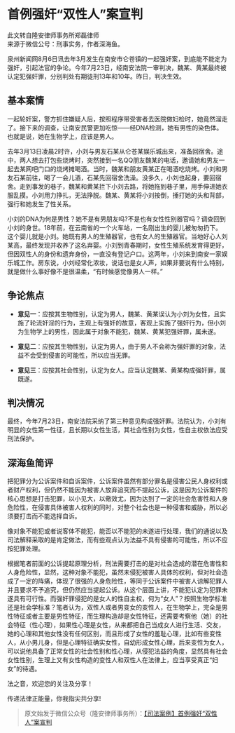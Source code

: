 # 首例强奸“双性人”案宣判

此文转自隆安律师事务所郑磊律师  
来源于微信公号：刑事实务，作者深海鱼。  

泉州新闻网8月6日讯去年3月发生在南安市仑苍镇的一起强奸案，到底能不能定为强奸，引起法官的争论。今年7月23日，经南安法院一审判决，魏某、黄某最终被认定犯强奸罪，分别判处有期徒刑13年和10年。昨日，判决生效。

## 基本案情

一起轮奸案，警方抓住嫌疑人后，按照程序带受害者去医院做妇检时，她竟然溜走了。接下来的调查，让南安民警更加吃惊——经DNA检测，她有男性的染色体。也就是说，她在生物学上，应该是男人。

去年3月13日凌晨2时许，小刘与男友石某从仑苍某娱乐城出来，准备回宿舍。途中，两人想去打包些烧烤时，突然接到一名QQ朋友魏某的电话，邀请她和男友一起去某网吧门口的烧烤摊喝酒。当时，魏某和朋友黄某正在喝酒吃烧烤。小刘和男友石某前往，喝了一会儿酒，石某先回宿舍洗澡。没多久，小刘也起身，要回宿舍。走到事发的巷子，魏某和黄某拦下小刘去路，将她拖到巷子里，用手伸进她衣服乱摸。小刘用力挣扎，无法挣脱。魏某、黄某将小刘按倒，捶打她的头和背部，强行和她发生了性关系。

小刘的DNA为何是男性？她不是有男朋友吗?不是也有女性性别器官吗？调查回到小刘的身世。18年前，在云南省的一个火车站，一名刚出生的婴儿被匆匆扔下。这个婴儿就是小刘。她既有男人的生殖器官，也有女人的生殖器官。当地好心人刘某高，最终发现并收养了这名弃婴。小刘到青春期时，女性生殖系统发育得更好，但因双性人的身份和遗弃身份，一直没有登记户口。这两年，小刘来到南安一家娱乐城工作。房东说，小刘经常化浓妆，说话也是女人声，如果非要说有什么特别，就是做什么事好像不是很温柔，“有时候感觉像男人一样。”

## 争论焦点

- **意见一**：应按其生物性别，认定为男人，魏某、黄某误认为小刘为女性，且实施了轮流奸淫的行为，主观上有强奸的故意，客观上实施了强奸行为，但小刘为生物学上的男性，因此属于对象不能犯，魏某、黄某犯强奸罪，属未遂。

- **意见二**：应按其生物性别，认定为男人，由于男人不会称为强奸罪的对象，法益不会受到侵害的可能性，所以应当无罪。

- **意见三**：应按其社会性别，认定为女人。应当认定魏某、黄某构成强奸罪，属既遂。

## 判决情况

最终，今年7月23日，南安法院采纳了第三种意见构成强奸罪。法院认为，小刘有明显的女性第一性征，且长期以女性生活，其社会性别为女性，性自主权依法应受刑法保护。

## 深海鱼简评

把犯罪分为公诉案件和自诉案件，公诉案件虽然有部分罪名是侵害公民人身权利或者财产权利，但仍然不能因为被害人放弃追究而不提起公诉，这是因为公诉案件的核心思想是打击犯罪，以小见大，以儆效尤，因为达到了一定的社会危害性和人身危险性，在侵害具体被害人权利的同时，对整个社会也是一种侵害和威胁，所以必须要打击而不能选择自诉。

像对象不能犯或者说客体不能犯，能否以不能犯的未遂进行处理，我们的通说以及司法解释采取的是肯定做法，而有些观点认为法益不具有侵害的可能性，所以不应按犯罪处理。

根据笔者前面的公诉提起原理分析，刑法需要打击的是对社会造成的潜在危害性和人身危险性，显然，这种对象不能犯，虽然未侵犯被害人具体的权利，但对社会造成了一定的阵痛，体现了很强的人身危险性，等同于公诉案件中被害人谅解犯罪人并且要求不予追究，但仍然应当提起公诉。从这个层面上讲，不能犯认定为犯罪未遂具有可行性。而强奸罪侵犯的是女人的性自主权，何为“女人”？按照生物学标准还是社会学标准？笔者认为，双性人或者男变女的变性人，在生物学上，完全是男性特征或者主要是男性特征，而生理构造却是女性特征，还需要考察他（她）的社会特征（性心理），如果性心理是女性，从来都把自己当成女人进行生活、交友，她的心理和其他女性没有任何区别，而且形成了女性的羞耻心理，比如有些变性人，从小男儿身，但是心理特征确实女性，自幼形成女性心理，后来变性为女人，可以说他具备了正常女性的社会性别和性心理，从侵犯法益的角度，显然具有社会女性性别，生理上又有女性构造的变性人和双性人在法律上，应当享受真正“妇女”的待遇。

法之音，欢迎您的关注及分享！

传递法律正能量，你我指尖共分享!

> 原文始发于微信公众号（隆安律师事务所）：[【司法案例】首例强奸“双性人”案宣判](http://mp.weixin.qq.com/s?__biz=MzUyNTkxNTg4MQ==&mid=2247488005&idx=2&sn=b3abfc69b13e85e4d007d8f3c9db320c&chksm=fa179183cd601895accd91c08c6fd29a57942ea76c43a19bbd2411dbabb9f77034bf2307f4a9&scene=27#wechat_redirect)
<!-- tcd_original_link https://www.longanlaw.com/legals/6359.html/ -->
